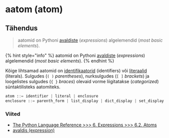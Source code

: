 # aatom \(atom\)

## Tähendus

> aatomid on Pythoni [avaldiste](avaldis-expression.md) \(_expressions_\) algelemendid \(_most basic elements_\).

{% hint style="info" %}
aatomid on Pythoni [avaldiste](avaldis-expression.md) \(_expressions_\) algelemendid \(_most basic elements_\).
{% endhint %}

Kõige lihtsamad aatomid on [identifikaatorid](https://notebooks.azure.com/perfringo/projects/python/html/terminid/identifikaator.ipynb) \(identifiers\) või [literaalid](literaal-literal.md) \(literals\). Sulgudes \(`( )` _parentheses_\), nurksulgudes \(`[ ]` _brackets_\) ja loogelistes sulgudes \(`{ }` _braces_\) olevaid vorme liigitatakse \(_categorized_\) süntaktilisteks aatomiteks.

```python
atom ::= identifier | literal | enclosure
enclosure ::= parenth_form | list_display | dict_display | set_display | generator_expression | yield_atom
```

### Viited

* [The Python Language Reference &gt;&gt;&gt; 6. Expressions &gt;&gt;&gt; 6.2. Atoms](https://docs.python.org/3/reference/expressions.html#atoms)
* [avaldis \(expression\)](avaldis-expression.md)


